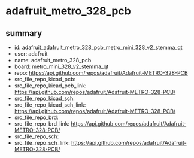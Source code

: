 # adafruit_metro_328_pcb
 
## summary 
* id: adafruit_adafruit_metro_328_pcb_metro_mini_328_v2_stemma_qt
* user: adafruit
* name: adafruit_metro_328_pcb
* board: metro_mini_328_v2_stemma_qt
* repo: https://api.github.com/repos/adafruit/Adafruit-METRO-328-PCB
* src_file_repo_kicad_pcb: 
* src_file_repo_kicad_pcb_link: https://api.github.com/repos/adafruit/Adafruit-METRO-328-PCB/
* src_file_repo_kicad_sch: 
* src_file_repo_kicad_sch_link: https://api.github.com/repos/adafruit/Adafruit-METRO-328-PCB/
* src_file_repo_brd: 
* src_file_repo_brd_link: https://api.github.com/repos/adafruit/Adafruit-METRO-328-PCB/
* src_file_repo_sch: 
* src_file_repo_sch_link: https://api.github.com/repos/adafruit/Adafruit-METRO-328-PCB/




